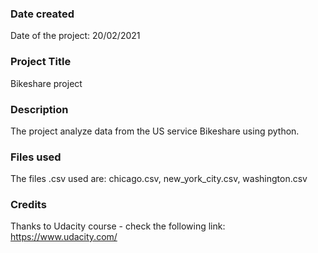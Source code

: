 ### Date created
Date of the project: 20/02/2021

### Project Title
Bikeshare project

### Description
The project analyze data from the US service Bikeshare using python.

### Files used
The files .csv used are: chicago.csv, new_york_city.csv, washington.csv

### Credits
Thanks to Udacity course - check the following link: https://www.udacity.com/
